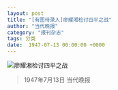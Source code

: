 ```yaml
---
layout: post
title: "[有图待录入]廖耀湘检讨四平之战"
author: "当代晚报"
category: "报刊杂志"
tags: 分类
date:  1947-07-13 00:00:00 +0000
---
```


![廖耀湘检讨四平之战](/assets/images/newspapers/廖耀湘检讨四平之战.png)




> 1947年7月13日 当代晚报
